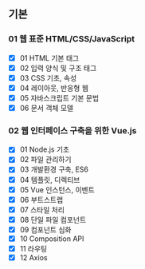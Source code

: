 ## 기본
### 01 웹 표준 HTML/CSS/JavaScript
- [x] 01 HTML 기본 태그
- [x] 02 입력 양식 및 구조 태그
- [x] 03 CSS 기초, 속성
- [x] 04 레이아웃, 반응형 웹
- [x] 05 자바스크립트 기본 문법
- [x] 06 문서 객체 모델

### 02 웹 인터페이스 구축을 위한 Vue.js
- [x] 01 Node.js 기초
- [x] 02 파일 관리하기
- [x] 03 개발환경 구축, ES6
- [x] 04 템플릿, 디렉티브
- [x] 05 Vue 인스턴스, 이벤트
- [x] 06 부트스트랩
- [x] 07 스타일 처리
- [x] 08 단일 파일 컴포넌트
- [x] 09 컴포넌트 심화
- [x] 10 Composition API
- [x] 11 라우팅
- [x] 12 Axios
